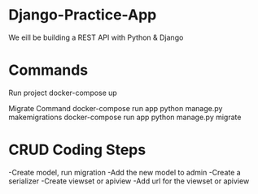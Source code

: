 # Django-Practice-App
We eill be building a REST API with Python & Django


# Commands
Run project
docker-compose up

Migrate Command
docker-compose run app python manage.py makemigrations
docker-compose run app python manage.py migrate



# CRUD Coding Steps
-Create model, run migration
-Add the new model to admin
-Create a serializer
-Create viewset or apiview
-Add url for the viewset or apiview